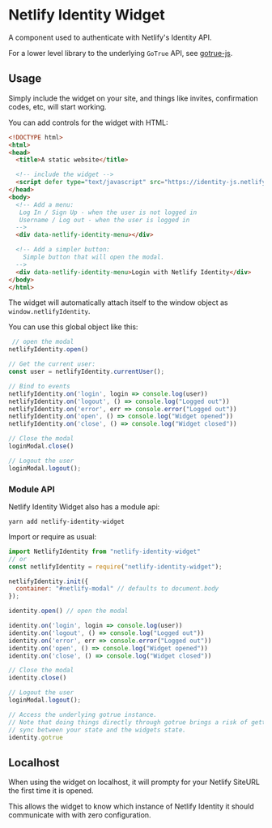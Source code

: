 # Netlify Identity Widget

A component used to authenticate with Netlify's Identity API.

For a lower level library to the underlying `GoTrue` API, see [gotrue-js](https://github.com/netlify/gotrue-js).

## Usage

Simply include the widget on your site, and things like invites, confirmation codes, etc, will start working.

You can add controls for the widget with HTML:

```html
<!DOCTYPE html>
<html>
<head>
  <title>A static website</title>

  <!-- include the widget -->
  <script defer type="text/javascript" src="https://identity-js.netlify.com/v1/widget.js"></script>
</head>
<body>
  <!-- Add a menu:
   Log In / Sign Up - when the user is not logged in
   Username / Log out - when the user is logged in
  -->
  <div data-netlify-identity-menu></div>

  <!-- Add a simpler button:
    Simple button that will open the modal.
  -->
  <div data-netlify-identity-menu>Login with Netlify Identity</div>
</body>
</html>
```

The widget will automatically attach itself to the window object as `window.netlifyIdentity`.

You can use this global object like this:

```js
 // open the modal
netlifyIdentity.open()

// Get the current user:
const user = netlifyIdentity.currentUser();

// Bind to events
netlifyIdentity.on('login', login => console.log(user))
netlifyIdentity.on('logout', () => console.log("Logged out"))
netlifyIdentity.on('error', err => console.error("Logged out"))
netlifyIdentity.on('open', () => console.log("Widget opened"))
netlifyIdentity.on('close', () => console.log("Widget closed"))

// Close the modal
loginModal.close()

// Logout the user
loginModal.logout();
```

### Module API

Netlify Identity Widget also has a module api:

```
yarn add netlify-identity-widget
```

Import or require as usual:

```js
import NetlifyIdentity from "netlify-identity-widget"
// or
const netlifyIdentity = require("netlify-identity-widget");

netlifyIdentity.init({
  container: "#netlify-modal" // defaults to document.body
});

identity.open() // open the modal

identity.on('login', login => console.log(user))
identity.on('logout', () => console.log("Logged out"))
identity.on('error', err => console.error("Logged out"))
identity.on('open', () => console.log("Widget opened"))
identity.on('close', () => console.log("Widget closed"))

// Close the modal
identity.close()

// Logout the user
loginModal.logout();

// Access the underlying gotrue instance.
// Note that doing things directly through gotrue brings a risk of getting out of
// sync between your state and the widgets state.
identity.gotrue
```

## Localhost

When using the widget on localhost, it will prompty for your Netlify SiteURL the first time it is opened.

This allows the widget to know which instance of Netlify Identity it should communicate with with zero
configuration.
